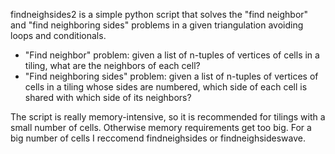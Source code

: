 findneighsides2 is a simple python script that solves the "find neighbor" and "find neighboring sides" problems in a given triangulation avoiding loops and conditionals.

- "Find neighbor" problem: given a list of n-tuples of vertices of cells in a tiling, what are the neighbors of each cell?
- "Find neighboring sides" problem: given a list of n-tuples of vertices of cells in a tiling whose sides are numbered, which side of each cell is shared with which side of its neighbors?

The script is really memory-intensive, so it is recommended for tilings with a small number of cells. Otherwise memory requirements get too big. For a big number of cells I reccomend findneighsides or findneighsideswave.
